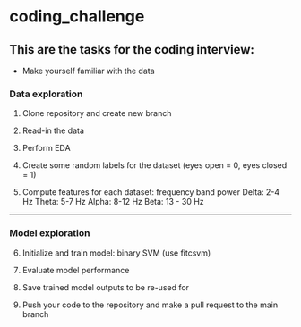 # coding_challenge

## This are the tasks for the coding interview:
- Make yourself familiar with the data

### Data exploration

1. Clone repository and create new branch

2. Read-in the data

3. Perform EDA

4. Create some random labels for the dataset  (eyes open = 0, eyes closed = 1)


5. Compute features for each dataset: frequency band power
Delta: 2-4 Hz
Theta: 5-7 Hz
Alpha: 8-12 Hz
Beta: 13 - 30 Hz

---

### Model exploration

6. Initialize and train model: binary SVM (use fitcsvm)


7. Evaluate model performance


8. Save trained model outputs to be re-used for 


9. Push your code to the repository and make a pull request to the main branch
